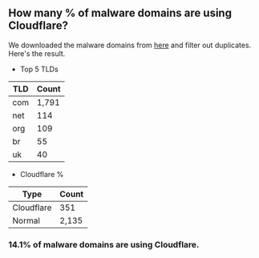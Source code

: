 ## How many % of malware domains are using Cloudflare?


We downloaded the malware domains from [here](https://urlhaus.abuse.ch) and filter out duplicates.
Here's the result.


[//]: # (start replacement)


- Top 5 TLDs

| TLD | Count |
| --- | --- |
| com | 1,791 |
| net | 114 |
| org | 109 |
| br | 55 |
| uk | 40 |


- Cloudflare %

| Type | Count |
| --- | --- |
| Cloudflare | 351 |
| Normal | 2,135 |


### 14.1% of malware domains are using Cloudflare.